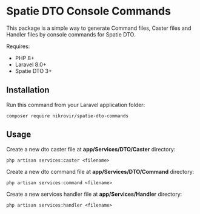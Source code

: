 # Spatie DTO Console Commands

This package is a simple way to generate Command files, Caster files and Handler files by console commands for Spatie DTO.

Requires:
- PHP 8+
- Laravel 8.0+
- Spatie DTO 3+

## Installation

Run this command from your Laravel application folder:

    composer require nikrovir/spatie-dto-commands

## Usage

Create a new dto caster file at **app/Services/DTO/Caster** directory:

    php artisan services:caster <filename>

Create a new dto command file at **app/Services/DTO/Command** directory:

    php artisan services:command <filename>

Create a new services handler file at **app/Services/Handler** directory:

    php artisan services:handler <filename>
